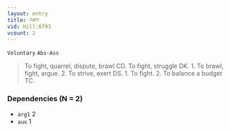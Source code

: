 ```yaml
---
layout: entry
title: འཐབ་
vid: Hill:0793
vcount: 2
---
```

`Voluntary` `Abs-Ass`
> To fight, quarrel, dispute, brawl CD\.
 To fight, struggle DK\.
 1\.
 To brawl, fight, argue\.
 2\.
 To strive, exert DS\.
 1\.
 To fight\.
 2\.
 To balance a budget TC\.

### Dependencies (N = 2)
* `arg1` 2
* `aux` 1
